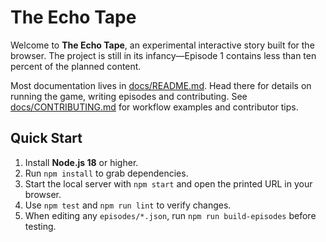 # The Echo Tape

Welcome to **The Echo Tape**, an experimental interactive story built for the browser. The project is still in its infancy—Episode 1 contains less than ten percent of the planned content.

Most documentation lives in [docs/README.md](docs/README.md). Head there for details on running the game, writing episodes and contributing.
See [docs/CONTRIBUTING.md](docs/CONTRIBUTING.md) for workflow examples and contributor tips.

## Quick Start

1. Install **Node.js 18** or higher.
2. Run `npm install` to grab dependencies.
3. Start the local server with `npm start` and open the printed URL in your browser.
4. Use `npm test` and `npm run lint` to verify changes.
5. When editing any `episodes/*.json`, run `npm run build-episodes` before testing.
